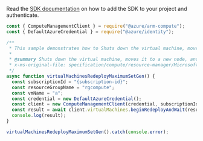 Read the [SDK documentation](https://github.com/Azure/azure-sdk-for-js/blob/%40azure%2Farm-compute_19.0.0/sdk/compute/arm-compute/README.md) on how to add the SDK to your project and authenticate.

```javascript
const { ComputeManagementClient } = require("@azure/arm-compute");
const { DefaultAzureCredential } = require("@azure/identity");

/**
 * This sample demonstrates how to Shuts down the virtual machine, moves it to a new node, and powers it back on.
 *
 * @summary Shuts down the virtual machine, moves it to a new node, and powers it back on.
 * x-ms-original-file: specification/compute/resource-manager/Microsoft.Compute/stable/2022-03-01/ComputeRP/examples/virtualMachineExamples/VirtualMachines_Redeploy_MaximumSet_Gen.json
 */
async function virtualMachinesRedeployMaximumSetGen() {
  const subscriptionId = "{subscription-id}";
  const resourceGroupName = "rgcompute";
  const vmName = "a";
  const credential = new DefaultAzureCredential();
  const client = new ComputeManagementClient(credential, subscriptionId);
  const result = await client.virtualMachines.beginRedeployAndWait(resourceGroupName, vmName);
  console.log(result);
}

virtualMachinesRedeployMaximumSetGen().catch(console.error);
```
